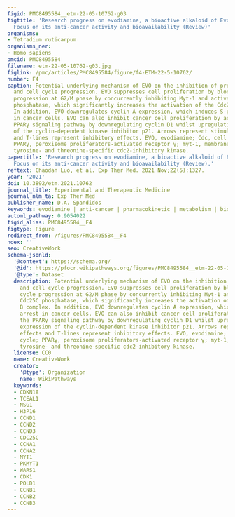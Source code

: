 ```yaml
---
figid: PMC8495584__etm-22-05-10762-g03
figtitle: 'Research progress on evodiamine, a bioactive alkaloid of Evodiae fructus:
  Focus on its anti-cancer activity and bioavailability (Review)'
organisms:
- Tetradium ruticarpum
organisms_ner:
- Homo sapiens
pmcid: PMC8495584
filename: etm-22-05-10762-g03.jpg
figlink: /pmc/articles/PMC8495584/figure/f4-ETM-22-5-10762/
number: F4
caption: Potential underlying mechanism of EVO on the inhibition of proliferation
  and cell cycle progression. EVO suppresses cell proliferation by blocking cell cycle
  progression at G2/M phase by concurrently inhibiting Myt-1 and activating Cdc25C
  phosphatase, which significantly increases the activation of the Cdc2/cyclin B complex.
  In addition, EVO downregulates cyclin A expression, which induces S-phase arrest
  in cancer cells. EVO can also inhibit cancer cell proliferation by activating the
  PPARγ signaling pathway by downregulating cyclin D1 whilst upregulating the expression
  of the cyclin-dependent kinase inhibitor p21. Arrows represent stimulatory effects
  and T-lines represent inhibitory effects. EVO, evodiamine; Cdc, cell division cycle;
  PPARγ, peroxisome proliferators-activated receptor γ; myt-1, membrane-associated
  tyrosine- and threonine-specific cdc2-inhibitory kinase.
papertitle: 'Research progress on evodiamine, a bioactive alkaloid of Evodiae fructus:
  Focus on its anti-cancer activity and bioavailability (Review).'
reftext: Chaodan Luo, et al. Exp Ther Med. 2021 Nov;22(5):1327.
year: '2021'
doi: 10.3892/etm.2021.10762
journal_title: Experimental and Therapeutic Medicine
journal_nlm_ta: Exp Ther Med
publisher_name: D.A. Spandidos
keywords: evodiamine | anti-cancer | pharmacokinetic | metabolism | bioavailability
automl_pathway: 0.9054022
figid_alias: PMC8495584__F4
figtype: Figure
redirect_from: /figures/PMC8495584__F4
ndex: ''
seo: CreativeWork
schema-jsonld:
  '@context': https://schema.org/
  '@id': https://pfocr.wikipathways.org/figures/PMC8495584__etm-22-05-10762-g03.html
  '@type': Dataset
  description: Potential underlying mechanism of EVO on the inhibition of proliferation
    and cell cycle progression. EVO suppresses cell proliferation by blocking cell
    cycle progression at G2/M phase by concurrently inhibiting Myt-1 and activating
    Cdc25C phosphatase, which significantly increases the activation of the Cdc2/cyclin
    B complex. In addition, EVO downregulates cyclin A expression, which induces S-phase
    arrest in cancer cells. EVO can also inhibit cancer cell proliferation by activating
    the PPARγ signaling pathway by downregulating cyclin D1 whilst upregulating the
    expression of the cyclin-dependent kinase inhibitor p21. Arrows represent stimulatory
    effects and T-lines represent inhibitory effects. EVO, evodiamine; Cdc, cell division
    cycle; PPARγ, peroxisome proliferators-activated receptor γ; myt-1, membrane-associated
    tyrosine- and threonine-specific cdc2-inhibitory kinase.
  license: CC0
  name: CreativeWork
  creator:
    '@type': Organization
    name: WikiPathways
  keywords:
  - CDKN1A
  - TCEAL1
  - NSG1
  - H3P16
  - CCND1
  - CCND2
  - CCND3
  - CDC25C
  - CCNA1
  - CCNA2
  - MYT1
  - PKMYT1
  - WARS1
  - CDK1
  - POLD1
  - CCNB1
  - CCNB2
  - CCNB3
---
```

